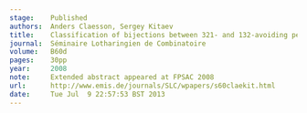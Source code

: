 ```yaml
---
stage:    Published
authors:  Anders Claesson, Sergey Kitaev
title:    Classification of bijections between 321- and 132-avoiding permutations
journal:  Séminaire Lotharingien de Combinatoire
volume:   B60d
pages:    30pp
year:     2008
note:     Extended abstract appeared at FPSAC 2008
url:      http://www.emis.de/journals/SLC/wpapers/s60claekit.html
date:     Tue Jul  9 22:57:53 BST 2013
---
```

